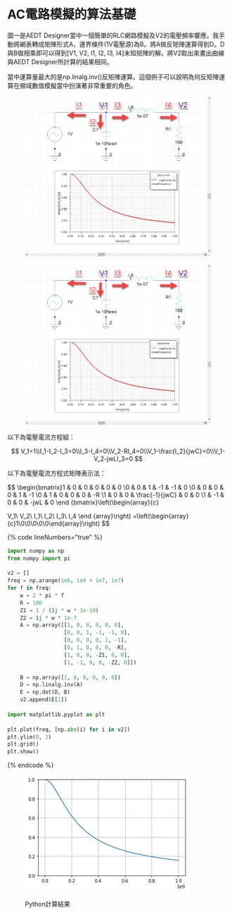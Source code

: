 # AC電路模擬的算法基礎

圖一是AEDT Designer當中一個簡單的RLC網路模擬及V2的電壓頻率響應。我手動將網表轉成矩陣形式A，邊界條件(1V電壓源)為B。將A做反矩陣運算得到D。D與B做相乘即可以得到\[V1, V2, I1, I2, I3, I4]未知矩陣的解。將V2取出來畫出曲線與AEDT Designer所計算的結果相同。

當中運算量最大的是np.linalg.inv()反矩陣運算。這個例子可以說明為何反矩陣運算在頻域數值模擬當中扮演著非常重要的角色。

<figure><img src="../../.gitbook/assets/image (28).png" alt=""><figcaption></figcaption></figure>

<figure><img src="../../.gitbook/assets/image (35).png" alt=""><figcaption></figcaption></figure>

以下為電壓電流方程組：

$$
V_1=1\\I_1-I_2-I_3=0\\I_3-I_4=0\\V_2-RI_4=0\\V_1-\frac{I_2}{jwC}=0\\V_1-V_2-jwLI_3=0
$$

以下為電壓電流方程式矩陣表示法：

$$
\begin{bmatrix}1 & 0 & 0 & 0 & 0 & 0 
\\0 & 0 & 1 & -1 & -1 & 0 
\\0 & 0 & 0 & 0 & 1 & -1
\\0 & 1 & 0 & 0 & 0 & -R
\\1 & 0 & 0 & \frac{-1}{jwC} & 0 & 0
\\1 & -1 & 0 & 0 & -jwL & 0
\end
{bmatrix}\left(\begin{array}{c}

V_1\\ 
V_2\\
I_1\\
I_2\\
I_3\\
I_4
\end
{array}\right)
=\left(\begin{array}{c}1\\0\\0\\0\\0\\0\end{array}\right)
$$

{% code lineNumbers="true" %}
```python
import numpy as np
from numpy import pi

v2 = []
freq = np.arange(1e6, 1e9 + 1e7, 1e7)
for f in freq:
    w = 2 * pi * f
    R = 100
    Z1 = 1 / (1j * w * 1e-10)
    Z2 = 1j * w * 1e-7
    A = np.array([[1, 0, 0, 0, 0, 0],
                  [0, 0, 1, -1, -1, 0],
                  [0, 0, 0, 0, 1, -1],
                  [0, 1, 0, 0, 0, -R],
                  [1, 0, 0, -Z1, 0, 0],
                  [1, -1, 0, 0, -Z2, 0]])

    B = np.array([1, 0, 0, 0, 0, 0])
    D = np.linalg.inv(A)
    E = np.dot(D, B)
    v2.append(E[1])

import matplotlib.pyplot as plt

plt.plot(freq, [np.abs(i) for i in v2])
plt.ylim(0, 1)
plt.grid()
plt.show()
```
{% endcode %}

<figure><img src="../../.gitbook/assets/image (21) (1).png" alt=""><figcaption><p>Python計算結果</p></figcaption></figure>
